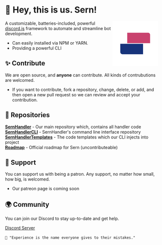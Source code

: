 # 👋 Hey, this is us. Sern!

<img src="https://raw.githubusercontent.com/sern-handler/.github/main/SernHandler%20(Rounded).png" alt="Banner" width="150" align="right">

A customizable, batteries-included, powerful [discord.js](https://discord.js.org) framework to automate and streamline bot development.

* Can easily installed via NPM or YARN.
* Providing a powerful CLI

## ✨ Contribute
We are open source, and **anyone** can contribute. All kinds of contrubutions are welcomed.

- If you want to contribute, fork a repository, change, delete, or add, and then open a new pull request so we can review and accept your contribution. 

## 📕 Repositories
**[SernHandler](https://github.com/sern-handler/handler)** - Our main repository which, contains all handler code <br>
**[SernHandlerCLI](https://github.com/sern-handler/cli)** - SernHandler's command line interface repository <br>
**[SernHandlerTemplates](https://github.com/sern-handler/templates)** - The code templates which our CLI injects into project <br>
**[Roadmap](https://github.com/sern-handler/roadmap)** - Official roadmap for Sern (uncontributeable) <br>

## 💖 Support
You can support us with being a patron. Any support, no matter how small, how big, is welcomed.

* Our patreon page is coming soon

## 🌍 Community
You can join our Discord to stay up-to-date and get help.

[Discord Server](https://discord.com/invite/mmyCTnYtbF)

`💭 "Experience is the name everyone gives to their mistakes."`
